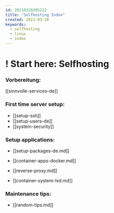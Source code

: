 ```yaml
---
id: 20210328205222
title: "Selfhosting Index"
created: 2021-03-28
keywords:
  - selfhosting
  - linux
  - index
---
```

# ! Start here: Selfhosting

### Vorbereitung:
[[sinnvolle-services-de]]

### First time server setup:
* [[setup-ssh]]
* [[setup-users-de]]
* [[system-security]]

### Setup applications:
* [[setup-packages-de.md]]
* [[container-apps-docker.md]]
* [[reverse-proxy.md]]

* [[container-system-lxd.md]]

### Maintenance tips:
* [[random-tips.md]]